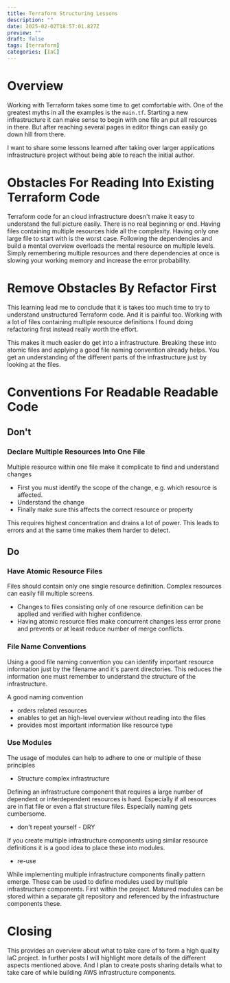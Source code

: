 ```yaml
---
title: Terraform Structuring Lessons
description: ""
date: 2025-02-02T18:57:01.827Z
preview: ""
draft: false
tags: [terraform]
categories: [IaC]
---
```

# Overview
Working with Terraform takes some time to get comfortable with. One of the greatest myths in all the examples is the `main.tf`. Starting a new infrastructure it can make sense to begin with one file an put all resources in there. But after reaching several pages in editor things can easily go down hill from there.

I want to share some lessons learned after taking over larger applications infrastructure project without being able to reach the initial author.

# Obstacles For Reading Into Existing Terraform Code
Terraform code for an cloud infrastructure doesn't make it easy to understand the full picture easily.
There is no real beginning or end. Having files containing multiple resources hide all the complexity.
Having only one large file to start with is the worst case. Following the dependencies and build a mental 
overview overloads the mental resource on multiple levels. Simply remembering multiple resources and there 
dependencies at once is slowing your working memory and increase the error probability.

# Remove Obstacles By Refactor First
This learning lead me to conclude that it is takes too much time to try to understand unstructured Terraform code. 
And it is painful too. Working with a lot of files containing multiple resource definitions I found doing refactoring 
first instead really worth the effort. 

This makes it much easier do get into a infrastructure. Breaking these into atomic files and applying a
good file naming convention already helps. You get an understanding of the different parts of the infrastructure
just by looking at the files.

# Conventions For Readable Readable Code

## Don't
### Declare Multiple Resources Into One File
Multiple resource within one file make it complicate to find and understand changes
- First you must identify the scope of the change, e.g. which resource is affected.
- Understand the change
- Finally make sure this affects the correct resource or property

This requires highest concentration and drains a lot of power. This leads to errors and at the same time 
makes them harder to detect.

## Do
### Have Atomic Resource Files
Files should contain only one single resource definition. Complex resources can easily fill multiple screens.

- Changes to files consisting only of one resource definition can be applied and verified with higher confidence. 
- Having atomic resource files make concurrent changes less error prone and prevents or at least reduce number of merge conflicts.

### File Name Conventions
Using a good file naming convention you can identify important resource information just by the filename and it's parent directories. This reduces the information one must remember to understand the structure of the infrastructure.

A good naming convention 
- orders related resources 
- enables to get an high-level overview without reading into the files
- provides most important information like resource type 

### Use Modules
The usage of modules can help to adhere to one or multiple of these principles
- Structure complex infrastructure

Defining an infrastructure component that requires a large number of dependent or interdependent resources
is hard. Especially if all resources are in flat file or even a flat structure files. Especially naming gets
cumbersome.

- don't repeat yourself - DRY

If you create multiple infrastructure components using similar resource definitions it is a good idea to place
these into modules.

- re-use

While implementing multiple infrastructure components finally pattern emerge. These can be used to define modules
used by multiple infrastructure components. First within the project. Matured modules can be stored within a separate 
git repository and referenced by the infrastructure components these.

# Closing
This provides an overview about what to take care of to form a high quality IaC project.
In further posts I will highlight more details of the different aspects mentioned above.
And I plan to create posts sharing details what to take care of while building AWS infrastructure components.
